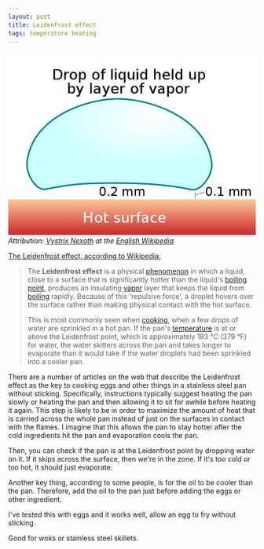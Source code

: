 ```yaml
---
layout: post
title: Leidenfrost effect
tags: temperature heating
---
```

![Leidenfrost effect](/images/640px-Leidenfrost_droplet.svg.png)
_Attribution: [Vystrix Nexoth](https://en.wikipedia.org/wiki/User:Vystrix_Nexoth "en:User:Vystrix Nexoth") at the [English Wikipedia](https://en.wikipedia.org/wiki/ "en:")_

[The Leidenfrost effect, according to Wikipedia:](https://en.wikipedia.org/wiki/Leidenfrost_effect)
>The **Leidenfrost effect** is a physical [phenomenon](https://en.wikipedia.org/wiki/Phenomenon "Phenomenon") in which a liquid, close to a surface that is significantly hotter than the liquid's [boiling point](https://en.wikipedia.org/wiki/Boiling_point "Boiling point"), produces an insulating [vapor](https://en.wikipedia.org/wiki/Vapor "Vapor") layer that keeps the liquid from [boiling](https://en.wikipedia.org/wiki/Boiling "Boiling") rapidly. Because of this 'repulsive force', a droplet hovers over the surface rather than making physical contact with the hot surface.
>
>This is most commonly seen when [cooking](https://en.wikipedia.org/wiki/Cooking "Cooking"), when a few drops of water are sprinkled in a hot pan. If the pan's [temperature](https://en.wikipedia.org/wiki/Temperature "Temperature") is at or above the Leidenfrost point, which is approximately 193 °C (379 °F) for water, the water skitters across the pan and takes longer to evaporate than it would take if the water droplets had been sprinkled into a cooler pan.

There are a number of articles on the web that describe the Leidenfrost effect as the key to cooking eggs and other things in a stainless steel pan without sticking. Specifically, instructions typically suggest heating the pan slowly or heating the pan and then allowing it to sit for awhile before heating it again. This step is likely to be in order to maximize the amount of heat that is carried across the whole pan instead of just on the surfaces in contact with the flames. I imagine that this allows the pan to stay hotter after the cold ingredients hit the pan and evaporation cools the pan.

Then, you can check if the pan is at the Leidenfrost point by dropping water on it. If it skips across the surface, then we're in the zone. If it's too cold or too hot, it should just evaporate.

Another key thing, according to some people, is for the oil to be cooler than the pan. Therefore, add the oil to the pan just before adding the eggs or other ingredient.

I've tested this with eggs and it works well, allow an egg to fry without sticking.

Good for woks or stainless steel skillets.
